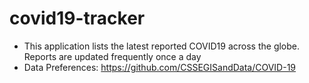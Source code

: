 # covid19-tracker
- This application lists the latest reported COVID19 across the globe. Reports are updated frequently once a day
- Data Preferences: https://github.com/CSSEGISandData/COVID-19
